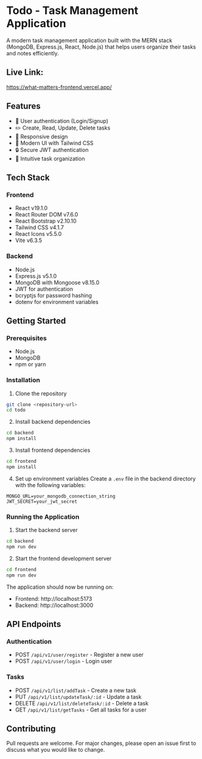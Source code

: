 # Todo - Task Management Application

A modern task management application built with the MERN stack (MongoDB, Express.js, React, Node.js) that helps users organize their tasks and notes efficiently.

## Live Link:
https://what-matters-frontend.vercel.app/

## Features

- 🔐 User authentication (Login/Signup)
- ✏️ Create, Read, Update, Delete tasks
- 📱 Responsive design
- 🎨 Modern UI with Tailwind CSS
- 🔒 Secure JWT authentication
- 🎯 Intuitive task organization

## Tech Stack

### Frontend
- React v19.1.0
- React Router DOM v7.6.0
- React Bootstrap v2.10.10
- Tailwind CSS v4.1.7
- React Icons v5.5.0
- Vite v6.3.5

### Backend
- Node.js
- Express.js v5.1.0
- MongoDB with Mongoose v8.15.0
- JWT for authentication
- bcryptjs for password hashing
- dotenv for environment variables

## Getting Started

### Prerequisites
- Node.js
- MongoDB
- npm or yarn

### Installation

1. Clone the repository
```bash
git clone <repository-url>
cd todo
```

2. Install backend dependencies
```bash
cd backend
npm install
```

3. Install frontend dependencies
```bash
cd frontend
npm install
```

4. Set up environment variables
Create a `.env` file in the backend directory with the following variables:
```
MONGO_URL=your_mongodb_connection_string
JWT_SECRET=your_jwt_secret
```

### Running the Application

1. Start the backend server
```bash
cd backend
npm run dev
```

2. Start the frontend development server
```bash
cd frontend
npm run dev
```

The application should now be running on:
- Frontend: http://localhost:5173
- Backend: http://localhost:3000

## API Endpoints

### Authentication
- POST `/api/v1/user/register` - Register a new user
- POST `/api/v1/user/login` - Login user

### Tasks
- POST `/api/v1/list/addTask` - Create a new task
- PUT `/api/v1/list/updateTask/:id` - Update a task
- DELETE `/api/v1/list/deleteTask/:id` - Delete a task
- GET `/api/v1/list/getTasks` - Get all tasks for a user

## Contributing

Pull requests are welcome. For major changes, please open an issue first to discuss what you would like to change.

